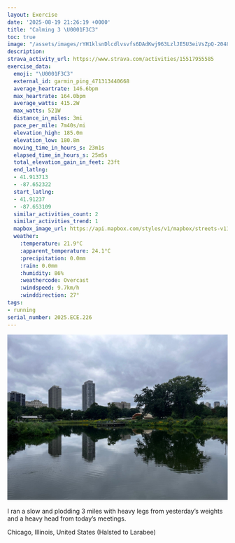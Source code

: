 ```yaml
---
layout: Exercise
date: '2025-08-19 21:26:19 +0000'
title: "Calming 3 \U0001F3C3"
toc: true
image: "/assets/images/rYH1klsnDlcdlvsvfs6DAdKwj963LzlJE5U3eiVsZpQ-2048x1536.jpg.jpeg"
description:
strava_activity_url: https://www.strava.com/activities/15517955585
exercise_data:
  emoji: "\U0001F3C3"
  external_id: garmin_ping_471313440668
  average_heartrate: 146.6bpm
  max_heartrate: 164.0bpm
  average_watts: 415.2W
  max_watts: 521W
  distance_in_miles: 3mi
  pace_per_mile: 7m40s/mi
  elevation_high: 185.0m
  elevation_low: 180.8m
  moving_time_in_hours_s: 23m1s
  elapsed_time_in_hours_s: 25m5s
  total_elevation_gain_in_feet: 23ft
  end_latlng:
  - 41.913713
  - -87.652322
  start_latlng:
  - 41.91237
  - -87.653109
  similar_activities_count: 2
  similar_activities_trend: 1
  mapbox_image_url: https://api.mapbox.com/styles/v1/mapbox/streets-v11/static/path-5+787af2-1.0(shy~Ftm~uOI_A%3FaCBC%3FOA_ABy%40QyHBkCBg%40EcCESAWAkCBa%40Ck%40%3FqAD_EEmBGa%40S%3FEB_%40Ae%40BCAAC%3Fi%40MmC%40y%40Ai%40Gm%40%3FiAEsA%40qACy%40%3FiBMsAAaBGYA_BB%7D%40AgAIyE%40OD%5B%40w%40Fe%40Ak%40Fa%40%40c%40Ei%40AuAGi%40A_CFM%3F%5BJeA%3Fc%40Iu%40Ke%40OKKAu%40Dw%40h%40a%40Pk%40B%7D%40NE%3FGMBo%40AWAGSUIU%3FQHQAEIU%5BgBMe%40CEIAqAXCOEC_%40%3FYFWLEFH%5EKnAFdAF%5ECPGLyAl%40Ud%40URI%40WAm%40L_%40%5BKAa%40n%40OJ%5BHEL%3FNNRTPXHR%3Fd%40ODMBWFIPIb%40Gz%40e%40%7CALV%3FHET%5D~%40e%40J%40PTL%40TEHEBe%40DIPFP%40PHNRRL%40t%40%5El%40J%5Ch%40%7CCb%40hBNND%3FlAIh%40BBD%40PEx%40%3FtD%40tAFdAAxDBx%40CjA%40NJp%40BbAD~%40%3F%5EFb%40%3FX%3FvCAj%40DhDApADvBCP%3Fz%40Dz%40FFhAEZBBD%40%60E%40%60BBTEd%40An%40L~D%40lBA%60A%40ZCpA%5Cr%40EnABNA~AB%7CA%3Fp%40DVEV%40%5E),pin-s-s+e5b22e(-87.65163,41.91386),pin-s-f+89ae00(-87.65040999999995,41.91376000000004)/auto/800x800?access_token=pk.eyJ1Ijoiam9zaGJlY2ttYW4iLCJhIjoiY205eWR2aDd1MWZ6djJrbXc4a3M0bWZleiJ9.XiG9OWkNcZk2QzjJbxLB4A
  weather:
    :temperature: 21.9°C
    :apparent_temperature: 24.1°C
    :precipitation: 0.0mm
    :rain: 0.0mm
    :humidity: 86%
    :weathercode: Overcast
    :windspeed: 9.7km/h
    :winddirection: 27°
tags:
- running
serial_number: 2025.ECE.226
---
```

![Calming 3](/assets/images/rYH1klsnDlcdlvsvfs6DAdKwj963LzlJE5U3eiVsZpQ-2048x1536.jpg.jpeg)

I ran a slow and plodding 3 miles with heavy legs from yesterday’s weights and a heavy head from today’s meetings.

Chicago, Illinois, United States (Halsted to Larabee)
